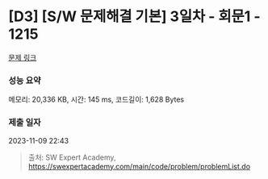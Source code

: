 # [D3] [S/W 문제해결 기본] 3일차 - 회문1 - 1215 

[문제 링크](https://swexpertacademy.com/main/code/problem/problemDetail.do?contestProbId=AV14QpAaAAwCFAYi) 

### 성능 요약

메모리: 20,336 KB, 시간: 145 ms, 코드길이: 1,628 Bytes

### 제출 일자

2023-11-09 22:43



> 출처: SW Expert Academy, https://swexpertacademy.com/main/code/problem/problemList.do